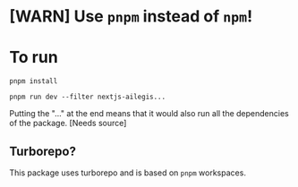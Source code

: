 # [WARN] Use `pnpm` instead of `npm`!

# To run

```
pnpm install
```

```
pnpm run dev --filter nextjs-ailegis...
```

Putting the "..." at the end means that it would also run all the dependencies of the package. [Needs source]

## Turborepo?

This package uses turborepo and is based on `pnpm` workspaces.
